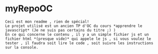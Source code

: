 # myRepoOC
    Ceci est mon readme , rien de spécial!
    Le projet utilisé est un ancien TP d'OC du cours *apprendre le javascript* (Je ne suis pas certains du titre ;) )
    En ce qui concerne le contenu , il y a un simple fichier js et un fichier html *(presque vide)* qui appele le js , si vous voulez le tester , il faudra soit lire le code , soit suivre les instructions sur la console. 
